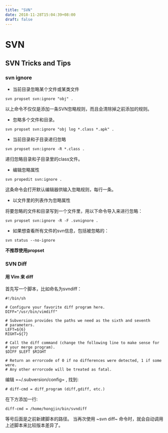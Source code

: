 ```yaml
---
title: "SVN"
date: 2018-11-28T15:04:39+08:00
draft: false
---
```


# SVN

## SVN Tricks and Tips

### svn ignore

- 当前目录忽略某个文件或某类文件

~~~ shell
svn propset svn:ignore "obj" .
~~~

以上命令不仅仅是添加一条SVN忽略规则，而且会清除掉之前添加的规则。

- 忽略多个文件和目录。

~~~ shell
svn propset svn:ignore "obj log *.class *.apk" .
~~~

- 当前目录和子目录递归忽略

~~~ shell
svn propset svn:ignore -R *.class .
~~~

递归忽略目录和子目录里的class文件。


- 编辑忽略属性

~~~ shell
svn propedit svn:ignore .
~~~

这条命令会打开默认编辑器供输入忽略规则，每行一条。

- 以文件里的列表作为忽略属性

将要忽略的文件和目录写到一个文件里，用以下命令导入来进行忽略：

~~~ shell
svn propset svn:ignore -R -F .svnignore .
~~~

- 如果想查看所有文件的svn信息，包括被忽略的：

~~~ shell
svn status --no-ignore
~~~

**不推荐使用propset**

### SVN Diff

#### 用 Vim 来 diff

首先写一个脚本，比如命名为svndiff：

~~~ shell
#!/bin/sh

# Configure your favorite diff program here.
DIFF="/usr/bin/vimdiff"

# Subversion provides the paths we need as the sixth and seventh
# parameters.
LEFT=${6}
RIGHT=${7}

# Call the diff command (change the following line to make sense for
# your merge program).
$DIFF $LEFT $RIGHT

# Return an errorcode of 0 if no differences were detected, 1 if some were.
# Any other errorcode will be treated as fatal.
~~~

编辑 =~/.subversion/config= , 找到:

~~~ shell
# diff-cmd = diff_program (diff,gdiff, etc.)
~~~

在下方添加一行:

~~~ shell
diff-cmd = /home/hongjin/bin/svndiff
~~~

等号后面是之前新建脚本的路径。
当再次使用 ~svn diff~ 命令时，就会自动调用上述脚本来比较版本差异了。
